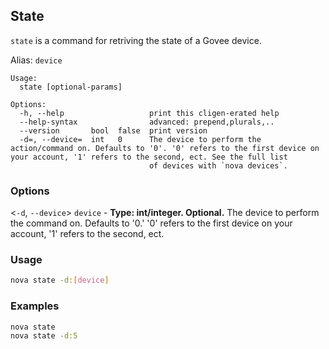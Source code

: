 ## State

`state` is a command for retriving the state of a Govee device.

Alias: `device`

```text
Usage:
  state [optional-params] 

Options:
  -h, --help                   print this cligen-erated help
  --help-syntax                advanced: prepend,plurals,..
  --version       bool  false  print version
  -d=, --device=  int   0      The device to perform the action/command on. Defaults to '0'. '0' refers to the first device on your account, '1' refers to the second, ect. See the full list  
                               of devices with `nova devices`.
```

### Options

<`-d`, `--device`> `device` - **Type: int/integer. Optional.**
The device to perform the command on. Defaults to '0.' '0' refers to the first device on your account, '1' refers to the second, ect.

### Usage

```sh
nova state -d:[device]
```

### Examples

```sh
nova state
nova state -d:5
```
